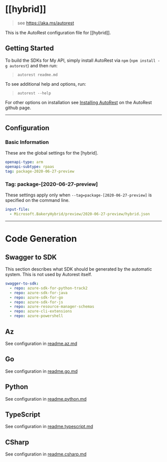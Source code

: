 # [[hybrid]]

> see https://aka.ms/autorest

This is the AutoRest configuration file for [[hybrid]].

## Getting Started

To build the SDKs for My API, simply install AutoRest via `npm` (`npm install -g autorest`) and then run:

> `autorest readme.md`

To see additional help and options, run:

> `autorest --help`

For other options on installation see [Installing AutoRest](https://aka.ms/autorest/install) on the AutoRest github page.

---

## Configuration

### Basic Information

These are the global settings for the [hybrid].

```yaml
openapi-type: arm
openapi-subtype: rpaas
tag: package-2020-06-27-preview
```

### Tag: package-[2020-06-27-preview]

These settings apply only when `--tag=package-[2020-06-27-preview]` is specified on the command line.

```yaml $(tag) == 'package-[2020-06-27-preview]'
input-file:
  - Microsoft.BakeryHybrid/preview/2020-06-27-preview/hybrid.json
```

---

# Code Generation

## Swagger to SDK

This section describes what SDK should be generated by the automatic system.
This is not used by Autorest itself.

```yaml $(swagger-to-sdk)
swagger-to-sdk:
  - repo: azure-sdk-for-python-track2
  - repo: azure-sdk-for-java
  - repo: azure-sdk-for-go
  - repo: azure-sdk-for-js
  - repo: azure-resource-manager-schemas
  - repo: azure-cli-extensions
  - repo: azure-powershell
```
## Az

See configuration in [readme.az.md](./readme.az.md)

## Go

See configuration in [readme.go.md](./readme.go.md)

## Python

See configuration in [readme.python.md](./readme.python.md)

## TypeScript

See configuration in [readme.typescript.md](./readme.typescript.md)

## CSharp

See configuration in [readme.csharp.md](./readme.csharp.md)
